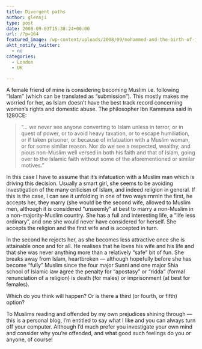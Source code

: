 ```yaml
---
title: Divergent paths
author: glennji
type: post
date: 2008-09-03T15:38:24+00:00
url: /?p=164
featured_image: /wp-content/uploads/2008/09/mohammed-and-the-birth-of-islam_100412.jpg
aktt_notify_twitter:
  - no
categories:
  - London
  - UK

---
```

A female friend of mine is considering becoming Muslim i.e. following &#8220;Islam&#8221; (which can be translated as &#8220;submission&#8221;). This mostly makes me worried for her, as Islam doesn&#8217;t have the best track record concerning women&#8217;s rights and domestic abuse. The philosopher Ibn Kammuna said in 1280CE:

> &#8220;&#8230; we never see anyone converting to Islam unless in terror, or in quest of power, or to avoid heavy taxation, or to escape humiliation, or if taken prisoner, or because of infatuation with a Muslim woman, or for some similar reason. Nor do we see a respected, wealthy, and pious non-Muslim well versed in both his faith and that of Islam, going over to the Islamic faith without some of the aforementioned or similar motives.&#8221;

In this case I have to assume that it&#8217;s infatuation with a Muslim man which is driving this decision. Usually a smart girl, she seems to be avoiding investigation of the many criticism of Islam, and indeed religion in general. If this is the case, I can see it unfolding in one of two ways:rnrnIn the first, he accepts her, they marry (she would be the second wife, allowed to Muslim men, although it is considered &#8220;unseemly&#8221; at best to marry a non-Muslim in a non-majority-Muslim country. She has a full and interesting life, a &#8220;life less ordinary&#8221;, and one she would never have considered for herself. She accepts the religion and the first wife and is accepted in turn.
  
In the second he rejects her, as she becomes less attractive once she is attainable once and for all. He realises that he loves his wife and his life and that she was never anything more than a relatively &#8220;safe&#8221; bit of fun. She breaks away from Islam, heartbroken &#8212; although hopefully before she has become &#8220;fully&#8221; Muslim since the four major Sunni and one major Shia school of Islamic law agree the penalty for &#8220;apostasy&#8221; or &#8220;ridda&#8221; (formal renunciation of a religion) is death (for males) or imprisonment (at best for females).
  
Which do you think will happen? Or is there a third (or fourth, or fifth) option?
  
To Muslims reading and offended by my own prejudices shining through &#8212; this is a personal blog, I&#8217;m entitled to say what I like and you can always turn off your computer. Although I&#8217;d much prefer you investigate your own mind and consider why you&#8217;re offended, and what good such feelings do you or anyone, of course!
